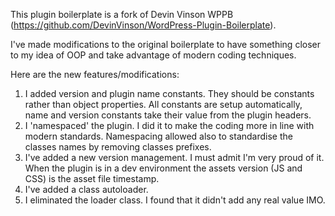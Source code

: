 This plugin boilerplate is a fork of Devin Vinson WPPB (https://github.com/DevinVinson/WordPress-Plugin-Boilerplate).

I've made modifications to the original boilerplate to have something closer to my idea of OOP and take advantage of modern coding techniques.

Here are the new features/modifications:

1. I added version and plugin name constants. They should be constants rather than object properties. All constants are setup automatically, name and version constants take their value from the plugin headers.
2. I 'namespaced' the plugin. I did it to make the coding more in line with modern standards. Namespacing allowed also to standardise the classes names by removing classes prefixes.
3. I've added a new version management. I must admit I'm very proud of it. When the plugin is in a dev environment the assets version (JS and CSS) is the asset file timestamp.
4. I've added a class autoloader.
5. I eliminated the loader class. I found that it didn't add any real value IMO.
